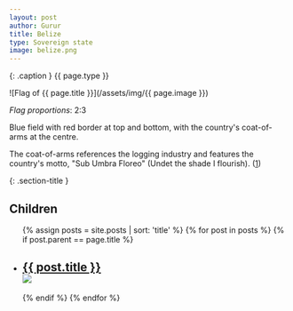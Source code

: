 ```yaml
---
layout: post
author: Gurur
title: Belize
type: Sovereign state
image: belize.png
---
```

{: .caption }
{{ page.type }}

![Flag of {{ page.title }}](/assets/img/{{ page.image }})

*Flag proportions*: 2:3

Blue field with red border at top and bottom, with the country's coat-of-arms at the centre.

The coat-of-arms references the logging industry and features the country's motto, "Sub Umbra Floreo" (Undet the shade I flourish). (<span class="source-link">[1](https://en.wikipedia.org/wiki/Flag_of_Belize)</span>)

{: .section-title }
## Children

<ul id="post-list">
    {% assign posts = site.posts | sort: 'title' %}
    {% for post in posts %}
    {% if post.parent == page.title %}
    <li>
        <h2><a href="{{ post.url }}">{{ post.title }}<br><span class="home-image"><img src="/assets/img/{{ post.image }}"></span></a></h2>
    </li>
    {% endif %}
    {% endfor %}
</ul>
